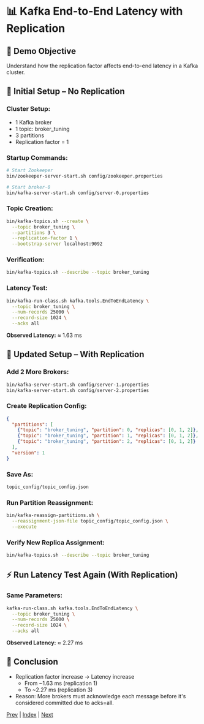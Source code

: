 # 📊 Kafka End-to-End Latency with Replication

## 🧪 Demo Objective
Understand how the replication factor affects end-to-end latency in a Kafka cluster.

## 🧱 Initial Setup – No Replication

### Cluster Setup:
- 1 Kafka broker
- 1 topic: broker_tuning
- 3 partitions
- Replication factor = 1

### Startup Commands:
```bash
# Start Zookeeper
bin/zookeeper-server-start.sh config/zookeeper.properties

# Start broker-0
bin/kafka-server-start.sh config/server-0.properties
```

### Topic Creation:
```bash
bin/kafka-topics.sh --create \
  --topic broker_tuning \
  --partitions 3 \
  --replication-factor 1 \
  --bootstrap-server localhost:9092
```

### Verification:
```bash
bin/kafka-topics.sh --describe --topic broker_tuning
```

### Latency Test:
```bash
bin/kafka-run-class.sh kafka.tools.EndToEndLatency \
  --topic broker_tuning \
  --num-records 25000 \
  --record-size 1024 \
  --acks all
```

**Observed Latency:** ≈ 1.63 ms

## 🔁 Updated Setup – With Replication

### Add 2 More Brokers:
```bash
bin/kafka-server-start.sh config/server-1.properties
bin/kafka-server-start.sh config/server-2.properties
```

### Create Replication Config:
```json
{
  "partitions": [
    {"topic": "broker_tuning", "partition": 0, "replicas": [0, 1, 2]},
    {"topic": "broker_tuning", "partition": 1, "replicas": [0, 1, 2]},
    {"topic": "broker_tuning", "partition": 2, "replicas": [0, 1, 2]}
  ],
  "version": 1
}
```

### Save As:
```bash
topic_config/topic_config.json
```

### Run Partition Reassignment:
```bash
bin/kafka-reassign-partitions.sh \
  --reassignment-json-file topic_config/topic_config.json \
  --execute
```

### Verify New Replica Assignment:
```bash
bin/kafka-topics.sh --describe --topic broker_tuning
```

## ⚡ Run Latency Test Again (With Replication)

### Same Parameters:
```bash
kafka-run-class.sh kafka.tools.EndToEndLatency \
  --topic broker_tuning \
  --num-records 25000 \
  --record-size 1024 \
  --acks all
```

**Observed Latency:** ≈ 2.27 ms

## 🧠 Conclusion
- Replication factor increase → Latency increase
  - From ~1.63 ms (replication 1)
  - To ~2.27 ms (replication 3)
- Reason: More brokers must acknowledge each message before it's considered committed due to acks=all.

[Prev](17.KafkaConsumerPoll.md) | [Index](../INDEX.md) | [Next](19.KafkaBrokerThroughputTuning.md)
